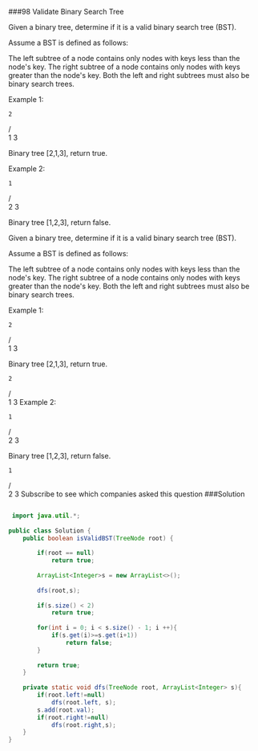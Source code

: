 ###98 Validate Binary Search Tree

Given a binary tree, determine if it is a valid binary search tree (BST).


Assume a BST is defined as follows:

The left subtree of a node contains only nodes with keys less than the node's key.
The right subtree of a node contains only nodes with keys greater than the node's key.
Both the left and right subtrees must also be binary search trees.


Example 1:

    2
   / \
  1   3

Binary tree [2,1,3], return true.

Example 2:

    1
   / \
  2   3

Binary tree [1,2,3], return false.

Given a binary tree, determine if it is a valid binary search tree (BST).

Assume a BST is defined as follows:

The left subtree of a node contains only nodes with keys less than the node's key.
The right subtree of a node contains only nodes with keys greater than the node's key.
Both the left and right subtrees must also be binary search trees.

Example 1:

    2
   / \
  1   3

Binary tree [2,1,3], return true.

    2
   / \
  1   3
Example 2:

    1
   / \
  2   3

Binary tree [1,2,3], return false.

    1
   / \
  2   3
Subscribe to see which companies asked this question
###Solution
```java

 import java.util.*;
 
public class Solution {
    public boolean isValidBST(TreeNode root) {
        
        if(root == null)
            return true;
        
	    ArrayList<Integer>s = new ArrayList<>();
	    
	    dfs(root,s);
	    
	    if(s.size() < 2)
	        return true;
	    
	    for(int i = 0; i < s.size() - 1; i ++){
	        if(s.get(i)>=s.get(i+1))
	            return false;
	    }
        
        return true;
    }
    
    private static void dfs(TreeNode root, ArrayList<Integer> s){
        if(root.left!=null)
            dfs(root.left, s);
        s.add(root.val);
        if(root.right!=null)
            dfs(root.right,s);
    }
}